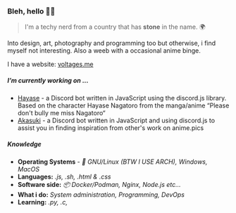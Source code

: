### Bleh, hello 👋🏻

> I'm a techy nerd from a country that has **stone** in the name. 🌍

Into design, art, photography and programming too but otherwise, i find myself not interesting. 
Also a weeb with a occasional anime binge.

I have a website: [voltages.me](https://voltages.me)
##### I’m currently working on ...
- [Hayase](https://hayase.voltages.me) - a Discord bot written in JavaScript using the discord.js library. Based on the character Hayase Nagatoro from the manga/anime “Please don't bully me miss Nagatoro“
- [Akasuki](https://gitlab.com/v4ltages/anime.pics-bot) - a Discord bot written in JavaScript and using discord.js to assist you in finding inspiration from other's work on anime.pics
##### Knowledge
- **Operating Systems** - *🐧 GNU/Linux (BTW I USE ARCH), Windows, MacOS*
- **Languages:** *.js, .sh, .html & .css*
- **Software side:** *📦 Docker/Podman, Nginx, Node.js etc...*
- **What i do:** *System administration, Programming, DevOps*
- **Learning:** *.py, .c,*

<!--
**v4ltages/v4ltages** is a ✨ _special_ ✨ repository because its `README.md` (this file) appears on your GitHub profile.

Here are some ideas to get you started:

- 🔭 I’m currently working on ...
- 🌱 I’m currently learning ...
- 👯 I’m looking to collaborate on ...
- 🤔 I’m looking for help with ...
- 💬 Ask me about ...
- 📫 How to reach me: ...
- 😄 Pronouns: ...
- ⚡ Fun fact: ...
-->
